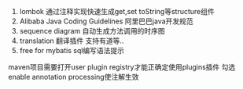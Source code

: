 1. lombok  通过注释实现快速生成get,set toString等structure组件
2. Alibaba Java Coding Guidelines  阿里巴巴java开发规范
3. sequence diagram  自动生成方法调用的时序图
4. translation 翻译插件 支持有道等..
5. free for mybatis  sql编写语法提示


maven项目需要打开user plugin registry才能正确定使用plugins插件
勾选enable annotation processing使注解生效